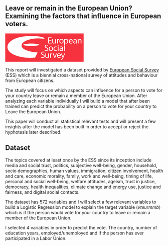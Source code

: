 ## Leave or remain in the European Union? Examining the factors that influence in European voters.

<img src="https://github.com/pessini/european-voters/blob/main/img/ESS-logo.png" alt="European Social Survey" width="250"/><br>

This report will investigated a dataset provided by [European Social Survey](https://www.europeansocialsurvey.org/) (ESS) which is a biennial cross-national survey of attitudes and behaviour from European citizens. 

The study will focus on which aspects can influence for a person to vote for your country leave or remain a member of the European Union. After analyzing each variable individually I will build a model that after been trained can predict the probability on a person to vote for your country to Leave the European Union.

This paper will conduct all statistical relevant tests and will present a few insights after the model has been built in order to accept or reject the hyphotesis later described.

## Dataset

The topics covered at least once by the ESS since its inception include media and social trust, politics, subjective well-being, gender, household, socio demographics, human values, immigration, citizen involvement, health and care, economic morality, family, work and well-being, timing of life, personal and social well-being, welfare attitudes, ageism, trust in justice, democracy, health inequalities, climate change and energy use, justice and fairness, and digital social contacts.

The dataset has 572 variables and I will select a few relevant variables to build a Logistic Regression model to explain the target variable (*vteurmmb*) which is if the person would vote for your country to leave or remain a member of the European Union.

I selected 4 variables in order to predict the vote. The country, number of education years, employed/unemployed and if the person has ever participated in a Labor Union.